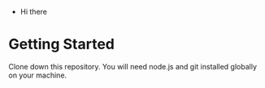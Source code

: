 <ul>
  <li>Hi there</li>
</ul>


<h1>Getting Started</h1>
<p>Clone down this repository. You will need node.js and git installed globally on your machine.</p>
